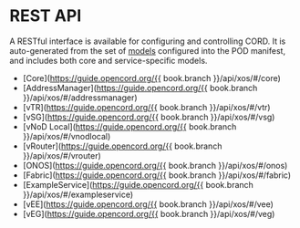 # REST API

A RESTful interface is available for configuring and controlling CORD. It is 
auto-generated from the set of [models](xos/README.md) configured 
into the POD manifest, and includes both core and service-specific models.

* [Core](https://guide.opencord.org/{{ book.branch }}/api/xos/#/core)
* [AddressManager](https://guide.opencord.org/{{ book.branch }}/api/xos/#/addressmanager)
* [vTR](https://guide.opencord.org/{{ book.branch }}/api/xos/#/vtr)
* [vSG](https://guide.opencord.org/{{ book.branch }}/api/xos/#/vsg)
* [vNoD Local](https://guide.opencord.org/{{ book.branch }}/api/xos/#/vnodlocal)
* [vRouter](https://guide.opencord.org/{{ book.branch }}/api/xos/#/vrouter)
* [ONOS](https://guide.opencord.org/{{ book.branch }}/api/xos/#/onos)
* [Fabric](https://guide.opencord.org/{{ book.branch }}/api/xos/#/fabric)
* [ExampleService](https://guide.opencord.org/{{ book.branch }}/api/xos/#/exampleservice)
* [vEE](https://guide.opencord.org/{{ book.branch }}/api/xos/#/vee)
* [vEG](https://guide.opencord.org/{{ book.branch }}/api/xos/#/veg)
